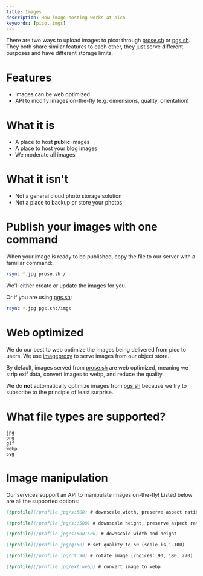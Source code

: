 ```yaml
---
title: Images
description: How image hosting works at pico
keywords: [pico, imgs]
---
```


There are two ways to upload images to pico: through [prose.sh](/prose) or
[pgs.sh](/pgs). They both share similar features to each other, they just serve
different purposes and have different storage limits.

# Features

- Images can be web optimized
- API to modify images on-the-fly (e.g. dimensions, quality, orientation)

# What it is

- A place to host **public** images
- A place to host your blog images
- We moderate all images

# What it isn't

- Not a general cloud photo storage solution
- Not a place to backup or store your photos

# Publish your images with one command

When your image is ready to be published, copy the file to our server with a
familiar command:

```bash
rsync *.jpg prose.sh:/
```

We'll either create or update the images for you.

Or if you are using [pgs.sh](/pgs):

```bash
rsync *.jpg pgs.sh:/imgs
```

# Web optimized

We do our best to web optimize the images being delivered from pico to users. We
use [imageproxy](https://github.com/willnorris/imageproxy) to serve images from
our object store.

By default, images served from [prose.sh](/prose) are web optimized, meaning we
strip exif data, convert images to webp, and reduce the quality.

We do **not** automatically optimize images from [pgs.sh](/pgs) because we try
to subscribe to the principle of least surprise.

# What file types are supported?

```
jpg
png
gif
webp
svg
```

# Image manipulation

Our services support an API to manipulate images on-the-fly! Listed below are
all the supported options:

```md
[!profile](/profile.jpg/s:500) # downscale width, preserve aspect ratio

[!profile](/profile.jpg/s::500) # downscale height, preserve aspect ratio

[!profile](/profile.jpg/s:500:500) # downscale width and height

[!profile](/profile.jpg/q:50) # set quality to 50 (scale is 1-100)

[!profile](/profile.jpg/rt:90) # rotate image (choices: 90, 180, 270)

[!profile](/profile.jpg/ext:webp) # convert image to webp
```

